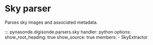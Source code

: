 # Sky parser

Parses sky images and associated metadata.

::: pynasonde.digisonde.parsers.sky
    handler: python
    options:
        show_root_heading: true
        show_source: true
        members:
            - SkyExtractor
